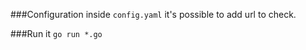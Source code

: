 ###Configuration
inside `config.yaml` it's possible to add url to check.

###Run it
```go run *.go```